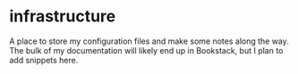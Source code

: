 # infrastructure

A place to store my configuration files and make some notes along the way. The bulk of my documentation will likely end up in Bookstack, but I plan to add snippets here.
